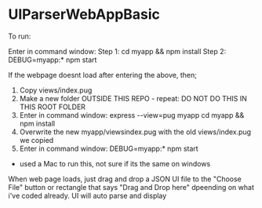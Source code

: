 # UIParserWebAppBasic

To run:

Enter in command window:
Step 1: cd myapp && npm install
Step 2: DEBUG=myapp:* npm start

If the webpage doesnt load after entering the above, then;
1. Copy views/index.pug
2. Make a new folder OUTSIDE THIS REPO - repeat: DO NOT DO THIS IN THIS ROOT FOLDER
3. Enter in command window:
express --view=pug myapp
cd myapp && npm install
4. Overwrite the new myapp/viewsindex.pug with the old views/index.pug we copied
5. Enter in command window: DEBUG=myapp:* npm start

* used a Mac to run this, not sure if its the same on windows

When web page loads, just drag and drop a JSON UI file to the "Choose File" button or rectangle that says "Drag and Drop here" dpeending on what i've coded already. UI will auto parse and display
